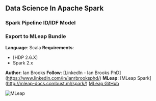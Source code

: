## Data Science In Apache Spark
### Spark Pipeline ID/IDF Model
### Export to MLeap Bundle

**Language**: Scala
**Requirements**: 
- [HDP 2.6.X]
- Spark 2.x

**Author**: Ian Brooks
**Follow**: [LinkedIn - Ian Brooks PhD] (https://www.linkedin.com/in/ianrbrooksphd/)
**MLeap**: [MLeap Spark] (http://mleap-docs.combust.ml/spark/) [MLeap GitHub](https://github.com/combust/mleap)

![MLeap](http://mleap-docs.combust.ml/assets/images/logo.png "MLeap")

